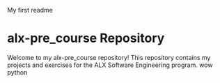 My first readme
# alx-pre_course Repository
Welcome to my alx-pre_course repository! This repository contains my projects and exercises for the ALX Software Engineering program.
wow
python



